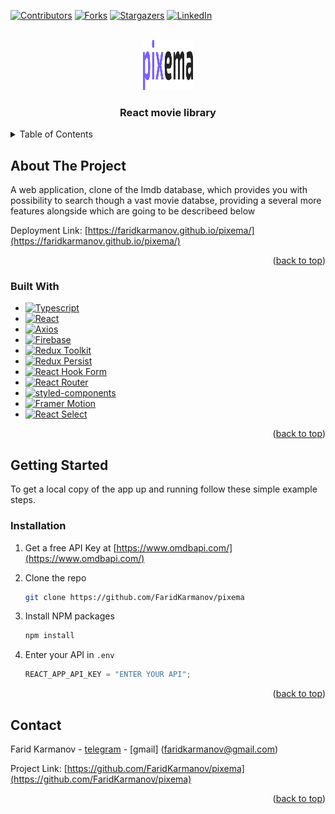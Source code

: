 <!-- Improved compatibility of back to top link: See: https://github.com/othneildrew/Best-README-Template/pull/73 -->

<a name="readme-top"></a>

[![Contributors][contributors-shield]][contributors-url]
[![Forks][forks-shield]][forks-url]
[![Stargazers][stars-shield]][stars-url]
[![LinkedIn][linkedin-shield]][linkedin-url]

<!-- PROJECT LOGO -->
<br />
  <div align="center">
	<a href="https://faridkarmanov.github.io/pixema/">
    <img src="src/assets/icons/logo-light.svg" alt="Logo" width="80" height="80">
  </a>
</div>

  <h3 align="center">React movie library</h3>

<!-- TABLE OF CONTENTS -->
<details>
  <summary>Table of Contents</summary>
  <ol>
    <li>
      <a href="#about-the-project">About The Project</a>
      <ul>
        <li><a href="#built-with">Built With</a></li>
      </ul>
    </li>
    <li>
      <a href="#getting-started">Getting Started</a>
      <ul>
        <li><a href="#installation">Installation</a></li>
      </ul>
    </li>
    <li><a href="#usage">Usage</a></li>
    <li><a href="#contributing">Contributing</a></li>
    <li><a href="#contact">Contact</a></li>
  </ol>
</details>

<!-- ABOUT THE PROJECT -->

## About The Project

A web application, clone of the Imdb database, which provides you with possibility to search though a vast movie databse, providing a several more features alongside which are going to be describeed below

Deployment Link: [https://faridkarmanov.github.io/pixema/](https://faridkarmanov.github.io/pixema/)

<p align="right">(<a href="#readme-top">back to top</a>)</p>

### Built With

- [![Typescript][typescriptlang.org]][typescript-url]
- [![React][react.js]][react-url]
- [![Axios][axios-http.com]][axios-url]
- [![Firebase][firebase.google.com]][firebase-url]
- [![Redux Toolkit][redux-toolkit.js.org]][redux-url]
- [![Redux Persist][github.com/rt2zz/redux-persist]][persist-url]
- [![React Hook Form][react-hook-form.com]][react-hook-form-url]
- [![React Router][reactrouter.com]][react-router-url]
- [![styled-components][styled-components]][styled-components-url]
- [![Framer Motion][framer.com]][framer-url]
- [![React Select][react-select.com]][react-select-url]

<p align="right">(<a href="#readme-top">back to top</a>)</p>

## Getting Started

To get a local copy of the app up and running follow these simple example steps.

### Installation

1. Get a free API Key at [https://www.omdbapi.com/](https://www.omdbapi.com/)

2. Clone the repo

   ```sh
   git clone https://github.com/FaridKarmanov/pixema
   ```

3. Install NPM packages

   ```sh
   npm install
   ```

4. Enter your API in `.env`

   ```js
   REACT_APP_API_KEY = "ENTER YOUR API";
   ```

<p align="right">(<a href="#readme-top">back to top</a>)</p>

## Contact

Farid Karmanov - [telegram](https://t.me/frontkarmanov) - [gmail] (faridkarmanov@gmail.com)

Project Link: [https://github.com/FaridKarmanov/pixema](https://github.com/FaridKarmanov/pixema)

<p align="right">(<a href="#readme-top">back to top</a>)</p>

[contributors-shield]: https://img.shields.io/github/contributors/FaridKarmanov/FaridKarmanov/pixema.svg?style=for-the-badge
[contributors-url]: https://github.com/FaridKarmanov/pixema/graphs/contributors
[forks-shield]: https://img.shields.io/github/forks/FaridKarmanov/FaridKarmanov/pixema.svg?style=for-the-badge
[forks-url]: https://github.com/FaridKarmanov/pixema/network/members
[stars-shield]: https://img.shields.io/github/stars/FaridKarmanov/FaridKarmanov/pixema.svg?style=for-the-badge
[stars-url]: https://github.com/FaridKarmanov/pixema/stargazers
[linkedin-shield]: https://img.shields.io/badge/-LinkedIn-black.svg?style=for-the-badge&logo=linkedin&colorB=555
[linkedin-url]: https://linkedin.com/in/othneildrew
[typescriptlang.org]: https://img.shields.io/badge/-Typescript-blue?style=for-the-badge&logo=typescript&logoColor=white
[typescript-url]: https://www.typescriptlang.org/
[react.js]: https://img.shields.io/badge/React-20232A?style=for-the-badge&logo=react&logoColor=61DAFB
[react-url]: https://reactjs.org/
[axios-http.com]: https://img.shields.io/badge/-axios-671ddf?style=for-the-badge&logo=axios&logoColor=white
[axios-url]: https://axios-http.com/ru/docs/intro
[firebase.google.com]: https://img.shields.io/badge/-firebase-5f6368?style=for-the-badge&logo=firebase&logoColor=orange
[firebase-url]: https://firebase.google.com/docs/
[redux-toolkit.js.org]: https://img.shields.io/badge/-redux--toolkit-764abc?style=for-the-badge&logo=redux&logoColor=white
[redux-url]: https://redux-toolkit.js.org/
[react-hook-form.com]: https://img.shields.io/badge/-react--hook--form-1e2a4a?style=for-the-badge&logo=react-hook-form&logoColor=ec5990
[react-hook-form-url]: https://react-hook-form.com/
[github.com/rt2zz/redux-persist]: https://img.shields.io/badge/-redux--persist-persist?style=for-the-badge
[persist-url]: https://github.com/rt2zz/redux-persist#readme
[styled-components]: https://img.shields.io/badge/-styled--components-35495E?style=for-the-badge&logo=styled-components&logoColor=pink
[styled-components-url]: https://styled-components.com/
[framer.com]: https://img.shields.io/badge/-framer--motion-DD0031?style=for-the-badge&logo=framer&logoColor=black
[framer-url]: https://www.framer.com/
[react-select.com]: https://img.shields.io/badge/-react--select-FF3E00?style=for-the-badge
[react-select-url]: https://react-select.com/home
[reactrouter.com]: https://img.shields.io/badge/-react--router-563D7C?style=for-the-badge&logo=react-router&logoColor=white
[react-router-url]: https://reactrouter.com/
